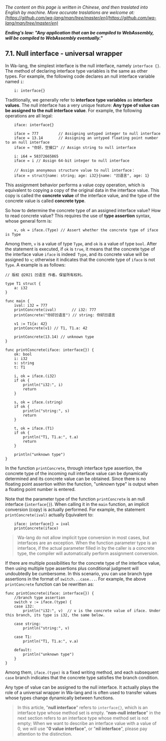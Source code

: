*The content on this page is written in Chinese, and then traslated into English by machine. More accurate traslations are welcome at: [https://github.com/wa-lang/man/tree/master/en](https://github.com/wa-lang/man/tree/master/en)*

***Ending's law: "Any application that can be compiled to WebAssembly, will be compiled to WebAssembly eventually."***

## 7.1. Null interface - universal wrapper

In Wa-lang, the simplest interface is the null interface, namely `interface {}`. The method of declaring interface type variables is the same as other types. For example, the following code declares an null interface variable named `i`:
```wa
    i: interface{}
```

Traditionally, we generally refer to **interface type variables** as **interface values**. The null interface has a very unique feature: **Any type of value can be assigned to the null interface value**. For example, the following operations are all legal:
```wa
    iface: interface{}

    iface = 777         // Assigning untyped integer to null interface
    iface = 13.14       // Assigning an untyped floating point number to an null interface
    iface = "你好，空接口" // Assign string to null interface

    i: i64 = 58372665865
    iface = i // Assign 64-bit integer to null interface

    // Assign anonymous structure value to null interface：
    iface = struct{name: string; age: i32}{name: "凹语言", age: 1}
```

This assignment behavior performs a value copy operation, which is equivalent to copying a copy of the original data in the interface value. This copy is called the **concrete value** of the interface value, and the type of the concrete value is called **concrete type**.

So how to determine the concrete type of an assigned interface value? How to read concrete value? This requires the use of **type assertion** syntax, whose general form is:
```wa
    v, ok = iface.(Type) // Assert whether the concrete type of iface is Type
```

Among them, `v` is a value of type `Type`, and `ok` is a value of type `bool`. After the statement is executed, if `ok` is `true`, it means that the concrete type of the interface value `iface` is indeed` Type`, and its concrete value will be assigned to `v`; otherwise it indicates that the concrete type of `iface` is not `Type`. A example is as follows:
```wa
// 版权 @2021 凹语言 作者。保留所有权利。

type T1 struct {
    a: i32
}

func main {
    ival: i32 = 777
    printConcrete(ival)       // i32: 777
    printConcrete("你好凹语言") // string: 你好凹语言

    v1 := T1{a: 42}
    printConcrete(v1) // T1, T1.a: 42

    printConcrete(13.14) // unknown type
}

func printConcrete(iface: interface{}) {
    ok: bool
    i: i32
    s: string
    t: T1

    i, ok = iface.(i32)
    if ok {
        println("i32:", i)
        return
    }

    s, ok = iface.(string)
    if ok {
        println("string:", s)
        return
    }

    t, ok = iface.(T1)
    if ok {
        println("T1, T1.a:", t.a)
        return
    }

    println("unknown type")
}
```

In the function `printConcrete`, through interface type assertion, the concrete type of the incoming null interface value can be dynamically determined and its concrete value can be obtained. Since there is no floating point assertion within the function, "unknown type" is output when a floating point number is entered.

Note that the parameter type of the function `printConcrete` is an null interface (`interface{}`). When calling it in the `main` function, an implicit conversion (copy) is actually performed. For example, the statement `printConcrete(ival)` actually Equivalent to:
```wa
    iface: interface{} = ival
    printConcrete(iface)
```

> Wa-lang do not allow implicit type conversion in most cases, but interfaces are an exception. When the function parameter type is an interface, if the actual parameter filled in by the caller is a concrete type, the compiler will automatically perform assignment conversion.

If there are multiple possibilities for the concrete type of the interface value, then using multiple type assertions plus conditional judgment will undoubtedly be cumbersome. In this scenario, you can use branch type assertions in the format of `switch...case...`. For example, the above `printConcrete` function can be rewritten as:
```wa
func printConcrete(iface: interface{}) {
    //branch type assertion
    switch v := iface.(type) {
    case i32:
        println("i32:", v)  // v is the concrete value of iface. Under this branch, its type is i32, the same below.

    case string:
        println("string:", v)

    case T1:
        println("T1, T1.a:", v.a)

    default:
        println("unknown type")
    }
}
```

Among them, `iface.(type)` is a fixed writing method, and each subsequent `case` branch indicates that the concrete type satisfies the branch condition.

Any type of value can be assigned to the null interface. It actually plays the role of a universal wrapper in Wa-lang and is often used to transfer values whose types change dynamically between functions.

> In this article, "**null interface**" refers to `interface{}`, which is an interface type whose method set is empty. "**non-null interface**" in the next section refers to an interface type whose method set is not empty; When we want to describe an interface value with a value of 0, we will use "**0 value interface**", or "**nil interface**", please pay attention to the distinction.